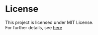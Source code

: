 # License
This project is licensed under MIT License.  
For further details, see [here](https://github.com/samsan-tech/scoutify/blob/main/LICENSE.md)